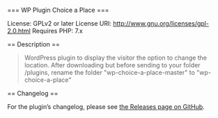 === WP Plugin Choice a Place ===

License:           GPLv2 or later
License URI:       http://www.gnu.org/licenses/gpl-2.0.html
Requires PHP:      7.x

== Description ==

<blockquote cite="https://github.com/bertogross/wp-plugin-choice-a-place">
WordPress plugin to display the visitor the option to change the location.  
After downloading but before sending to your folder /plugins, rename the folder "wp-choice-a-place-master" to "wp-choice-a-place"  
</blockquote>

== Changelog ==

For the plugin’s changelog, please see [the Releases page on GitHub](https://github.com/bertogross/wp-plugin-choice-a-place/releases/).

